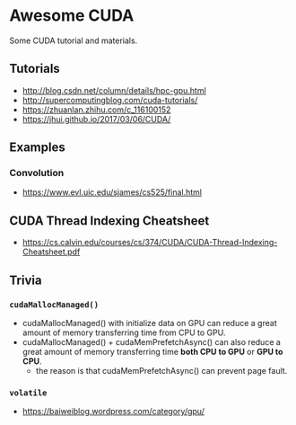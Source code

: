 # Awesome CUDA
Some CUDA tutorial and materials.

## Tutorials
* http://blog.csdn.net/column/details/hpc-gpu.html
* http://supercomputingblog.com/cuda-tutorials/
* https://zhuanlan.zhihu.com/c_116100152
* https://jhui.github.io/2017/03/06/CUDA/

## Examples
### Convolution
* https://www.evl.uic.edu/sjames/cs525/final.html

## CUDA Thread Indexing Cheatsheet
* https://cs.calvin.edu/courses/cs/374/CUDA/CUDA-Thread-Indexing-Cheatsheet.pdf

## Trivia
### ```cudaMallocManaged()```
* cudaMallocManaged() with initialize data on GPU can reduce a great amount of memory transferring time from CPU to GPU.
* cudaMallocManaged() + cudaMemPrefetchAsync() can also reduce a great amount of memory transferring time **both CPU to GPU** or **GPU to CPU**.
    * the reason is that cudaMemPrefetchAsync() can prevent page fault.
### ```volatile```
* https://baiweiblog.wordpress.com/category/gpu/
